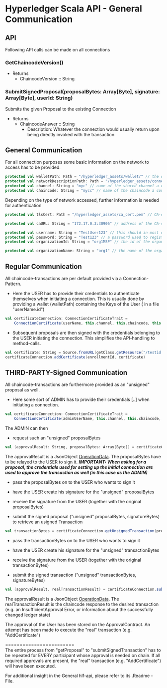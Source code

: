# <a id="General Communication" /> Hyperledger Scala API - General Communication

## API
Following API calls can be made on all connections

### GetChaincodeVersion()
- Returns 
    - ChaincodeVersion :: String 

### SubmitSignedProposal(proposalBytes: Array[Byte], signature: Array[Byte], userId: String)
Submits the given Proposal to the existing Connection
- Returns
    -  ChaincodeAnswer :: String 
        - Description: Whatever the connection would usually return upon being directly invoked with the transaction

## General Communication
For all connection purposes some basic information on the network to access has to be provided.
```scala
protected val walletPath: Path = "/hyperledger_assets/wallet/" // the directory containing your certificates.
protected val networkDescriptionPath: Path = "/hyperledger_assets/connection_profile.yaml" // the file describing the existing network.
protected val channel: String = "myc" // name of the shared channel a connection is requested for.
protected val chaincode: String = "mycc" // name of the chaincode a connection is requested for.
```

Depending on the type of network accessed, further information is needed for authentication
```scala
protected val tlsCert: Path = "/hyperledger_assets/ca_cert.pem" // CA-certificate to have your client validate that the server you are talking to is actually the CA.

protected val caURL: String = "172.17.0.3:30906" // address of the CA-server.

protected val username: String = "TestUser123" // this should in most cases be the name of the .id file in your wallet directory.
protected val password: String = "Test123" // a password used to register a user and receive/set a certificate for said user when enrolling.
protected val organizationId: String = "org1MSP" // the id of the organization the user belongs to.

protected val organizationName: String = "org1" // the name of the organization the user belongs to.

```

## Regular Communication
All chaincode-transactions are per default provided via a Connection-Pattern.
- Here the USER has to provide their credentials to authenticate themselves when initiating a connection.
    This is usually done by providing a wallet (walletPath) containing the Keys of the User ( in a file "userName.id")
```scala
val certificateConnection: ConnectionCertificateTrait = 
    ConnectionCertificate(userName, this.channel, this.chaincode, this.walletPath, this.networkDescriptionPath)
```
- Subsequent proposals are then signed with the credentials belonging to the USER initiating the connection.
    This simplifies the API-handling to method-calls.
```scala
val certificate: String = Source.fromURL(getClass.getResource("/testid.csr")).mkString
certificateConnection.addCertificate(enrollmentId, certificate)
```

## THIRD-PARTY-Signed Communication
All chaincode-transactions are furthermore provided as an "unsigned" proposal as well.

- Here some sort of ADMIN has to provide their credentials [..] when initiating a connection.
```scala
val certificateConnection: ConnectionCertificateTrait = 
    ConnectionCertificate(adminUserName, this.channel, this.chaincode, this.adminWalletPath, this.networkDescriptionPath)
```
The ADMIN can then 
- request such an "unsigned" proposalBytes
```scala
val (approvalResult: String, proposalBytes: Array[Byte]) = certificateConnection.getProposalAddCertificate(userCertificate, enrollmentId, certificate)
```
The approvalResult is a JsonObject [OperationData](../chaincode/contracts/operation.md#OperationData).
The proposalBytes have to be relayed to the USER to sign it.
**_IMPORTANT: When asking for a proposal, the credentials used for setting up the initial connection are used to approve the transaction as well (in this case as the ADMIN)_**

- pass the proposalBytes on to the USER who wants to sign it
- have the USER create his signature for the "unsigned" proposalBytes
- receive the signature from the USER (together with the original proposalBytes)

- submit the signed proposal ("unsigned" proposalBytes, signatureBytes) to retrieve an usigned Transaction
```scala
val transactionBytes = certificateConnection.getUnsignedTransaction(proposalBytes: Array[Byte], signatureBytes: Array[Byte])
```

- pass the transactionBytes on to the USER who wants to sign it
- have the USER create his signature for the "unsigned" transactionBytes
- receive the signature from the USER (together with the original transactionBytes)

- submit the signed transaction ("unsigned" transactionBytes, signatureBytes)
```scala
val (approvalResult, realTransactionResult) = certificateConnection.submitSignedTransaction(transactionBytes: Array[Byte], signatureBytes: Array[Byte])
```
The approvalResult is a JsonObject [OperationData](../chaincode/contracts/operation.md#OperationData).
The realTransactionResult is the chaincode response to the desired transaction
(e.g. an InsufficientApproval Error, or information about the successfully changed ledger state)

The approval of the User has been stored on the ApprovalContract.
An attempt has been made to execute the "real" transaction (e.g. "AddCertificate")

========================  
The entire process from "getProposal" to "submitSignedTransaction" has to be repeated for EVERY participant whose approval is needed on chain.
If all required approvals are present, the "real" transaction (e.g. "AddCertificate") will have been executed.

For additional insight in the General hlf-api, please refer to its .Readme - File.

